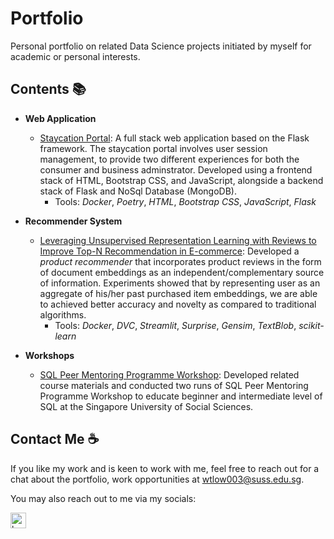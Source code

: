 # Portfolio

Personal portfolio on related Data Science projects initiated by myself for academic or personal interests.

## Contents 📚

* **Web Application**
   * [Staycation Portal](https://github.com/wtlow003/ict239): A full stack web application based on the Flask framework. The staycation portal involves user session management, to provide two different experiences for both the consumer and business adminstrator. Developed using a frontend stack of HTML, Bootstrap CSS, and JavaScript, alongside a backend stack of Flask and NoSql Database (MongoDB).
        * Tools: *Docker*, *Poetry*, *HTML*, *Bootstrap CSS*, *JavaScript*, *Flask*

* **Recommender System**
    * [Leveraging Unsupervised Representation Learning with Reviews to Improve Top-N Recommendation in E-commerce](https://github.com/wtlow003/recommendation-systems): Developed a *product recommender* that incorporates product reviews in the form of document embeddings as an independent/complementary source of information. Experiments showed that by representing user as an aggregate of his/her past purchased item embeddings, we are able to achieved better accuracy and novelty as compared to traditional algorithms.
        * Tools: *Docker*, *DVC*, *Streamlit*, *Surprise*, *Gensim*, *TextBlob*, *scikit-learn*

* **Workshops**
    * [SQL Peer Mentoring Programme Workshop](https://github.com/wtlow003/sql-peer-tutor-workshop): Developed related course materials and conducted two runs of SQL Peer Mentoring Programme Workshop to educate beginner and intermediate level of SQL at the Singapore University of Social Sciences.

## Contact Me ☕️

If you like my work and is keen to work with me, feel free to reach out for a chat about the portfolio, work opportunities at wtlow003@suss.edu.sg.

You may also reach out to me via my socials:
<p align="left">
  <a href="https://www.linkedin.com/in/weitecklow/"><img src="https://cdn-icons-png.flaticon.com/512/174/174857.png" width="25" title="hover text">
</p>
